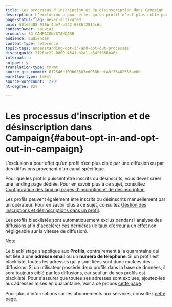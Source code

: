 ```yaml
---
title: Les processus d'inscription et de désinscription dans Campaign
description: L’exclusion a pour effet qu’un profil n’est plus ciblé par une diffusion ou par des diffusions provenant d’un canal spécifique.
page-status-flag: never-activated
uuid: 501d9485-976b-4de7-b242-6886f2814c6c
contentOwner: sauviat
products: SG_CAMPAIGN/STANDARD
audience: audiences
content-type: reference
topic-tags: understanding-opt-in-and-opt-out-processes
discoiquuid: 2f26ec22-0809-4541-b2a1-e84ff868ba6e
internal: n
snippet: y
translation-type: tm+mt
source-git-commit: 012546e109b085b7ed968bcefa8f76482656ae0d
workflow-type: tm+mt
source-wordcount: '220'
ht-degree: 82%

---
```



# Les processus d&#39;inscription et de désinscription dans Campaign{#about-opt-in-and-opt-out-in-campaign}

L’exclusion a pour effet qu’un profil n’est plus ciblé par une diffusion ou par des diffusions provenant d’un canal spécifique.

Pour que les profils puissent être inscrits ou désinscrits, vous devez créer une landing page dédiée. Pour en savoir plus à ce sujet, consultez [Configuration des landing pages d&#39;inscription et de désinscription](../../audiences/using/managing-opt-in-and-opt-out-in-campaign.md#setting-up-opt-in-and-opt-out-landing-pages).

Les profils peuvent également être inscrits ou désinscrits manuellement par un opérateur. Pour en savoir plus à ce sujet, consultez [Gestion des inscriptions et désinscriptions dans un profil](../../audiences/using/managing-opt-in-and-opt-out-in-campaign.md#managing-opt-in-and-opt-out-from-a-profile).

Les profils blacklistés sont automatiquement exclus pendant l&#39;analyse des diffusions afin d&#39;accélérer ces dernières (le taux d&#39;erreur a un effet non négligeable sur la vitesse de diffusion).

>[!NOTE]
>
>Le blacklistage s&#39;applique aux **Profils**, contrairement à la quarantaine qui est liée à une **adresse email** ou un **numéro de téléphone**. Si un profil est blacklisté, toutes les adresses qui y sont liées sont donc exclues des diffusions. Si un utilisateur possède deux profils dans la base de données, il sera toujours ciblé par les diffusions, car seul un de ses profils est blacklisté. Pour s&#39;assurer que toutes ses adresses sont exclues, ajoutez-les aux adresses mises en quarantaine. Voir à ce propos [cette page](../../sending/using/understanding-quarantine-management.md#identifying-quarantined-addresses-for-the-entire-platform).

Pour plus d&#39;informations sur les abonnements aux services, consultez [cette page](../../audiences/using/about-subscriptions.md).
